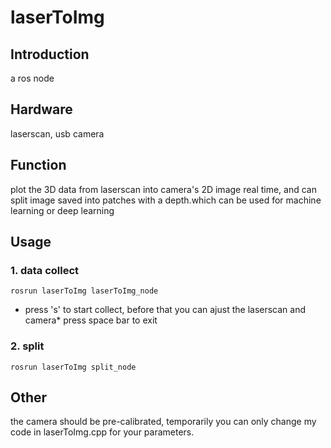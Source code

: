 # laserToImg
## Introduction
a ros node
## Hardware
laserscan, usb camera
## Function
plot the 3D data from laserscan into camera's 2D image real time, and can split image saved into patches with a depth.which can be used for machine learning or deep learning
## Usage
### 1. data collect
`rosrun laserToImg laserToImg_node`
* press 's' to start collect, before that you can ajust the laserscan and camera* press space bar to exit

### 2. split
`rosrun laserToImg split_node`

## Other
the camera should be pre-calibrated, temporarily you can only change my code in laserToImg.cpp for your parameters.

